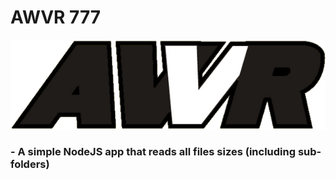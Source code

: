 # AWVR 777

<img src="https://raw.githubusercontent.com/secret-pommes/awvr777/main/.github/awvr.png">

### - A simple NodeJS app that reads all files sizes (including sub-folders)